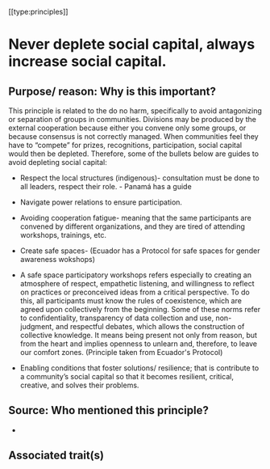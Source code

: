 [[type:principles]]

# Never deplete social capital, always increase social capital.

## Purpose/ reason: Why is this important?

This principle is related to the do no harm, specifically to avoid antagonizing or separation of groups in communities. Divisions may be produced by the external cooperation because either you convene only some groups, or because consensus is not correctly managed. When communities feel they have to “compete” for prizes, recognitions, participation, social capital would then be depleted. Therefore, some of the bullets below are guides to avoid depleting social capital:  
  
- Respect the local structures (indigenous)- consultation must be done to all leaders, respect their role. - Panamá has a guide  
  
- Navigate power relations to ensure participation.  
  
- Avoiding cooperation fatigue- meaning that the same participants are convened by different organizations, and they are tired of attending workshops, trainings, etc.  
  
- Create safe spaces- (Ecuador has a Protocol for safe spaces for gender awareness wokshops)  
  
- A safe space participatory workshops refers especially to creating an atmosphere of respect, empathetic listening, and willingness to reflect on practices or preconceived ideas from a critical perspective. To do this, all participants must know the rules of coexistence, which are agreed upon collectively from the beginning. Some of these norms refer to confidentiality, transparency of data collection and use, non-judgment, and respectful debates, which allows the construction of collective knowledge. It means being present not only from reason, but from the heart and implies openness to unlearn and, therefore, to leave our comfort zones. (Principle taken from Ecuador's Protocol)  
  
- Enabling conditions that foster solutions/ resilience; that is contribute to a community’s social capital so that it becomes resilient, critical, creative, and solves their problems.

## Source: Who mentioned this principle?

-

## Associated trait(s)
  


## 
  


##